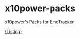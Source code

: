 # x10power-packs
x10power's Packs for EmoTracker

[(Listing)](https://x10power.github.io/x10power-packs/repository.json)

